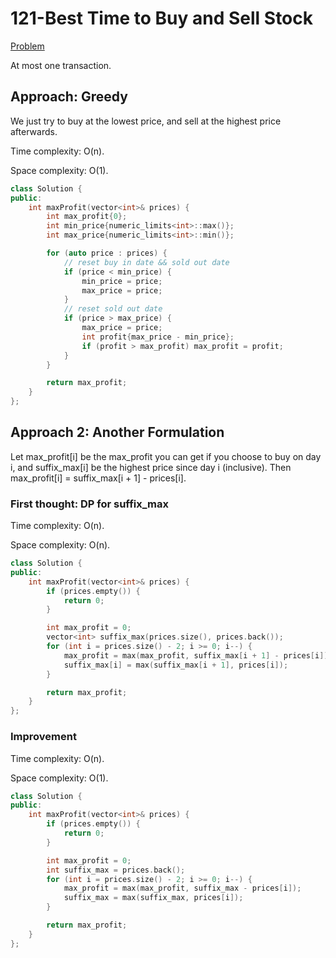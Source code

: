 # 121-Best Time to Buy and Sell Stock

[Problem](https://leetcode.com/problems/best-time-to-buy-and-sell-stock/)

At most one transaction.

## Approach: Greedy

We just try to buy at the lowest price, and sell at the highest price afterwards.

Time complexity: O(n).

Space complexity: O(1).

```c++
class Solution {
public:
    int maxProfit(vector<int>& prices) {
        int max_profit{0};
        int min_price{numeric_limits<int>::max()};
        int max_price{numeric_limits<int>::min()};

        for (auto price : prices) {
            // reset buy in date && sold out date
            if (price < min_price) {
                min_price = price;
                max_price = price;
            }
            // reset sold out date
            if (price > max_price) {
                max_price = price;
                int profit{max_price - min_price};
                if (profit > max_profit) max_profit = profit;
            }
        }

        return max_profit;
    }
};
```

## Approach 2: Another Formulation

Let max_profit[i] be the max_profit you can get if you choose to buy on day i, and suffix_max[i] be the highest price since day i (inclusive). Then max_profit[i] = suffix_max[i + 1] - prices[i].

### First thought: DP for suffix_max

Time complexity: O(n).

Space complexity: O(n).

```cpp
class Solution {
public:
    int maxProfit(vector<int>& prices) {
        if (prices.empty()) {
            return 0;
        }

        int max_profit = 0;
        vector<int> suffix_max(prices.size(), prices.back());
        for (int i = prices.size() - 2; i >= 0; i--) {
            max_profit = max(max_profit, suffix_max[i + 1] - prices[i]);
            suffix_max[i] = max(suffix_max[i + 1], prices[i]);
        }

        return max_profit;
    }
};
```

### Improvement

Time complexity: O(n).

Space complexity: O(1).

```cpp
class Solution {
public:
    int maxProfit(vector<int>& prices) {
        if (prices.empty()) {
            return 0;
        }

        int max_profit = 0;
        int suffix_max = prices.back();
        for (int i = prices.size() - 2; i >= 0; i--) {
            max_profit = max(max_profit, suffix_max - prices[i]);
            suffix_max = max(suffix_max, prices[i]);
        }

        return max_profit;
    }
};
```
